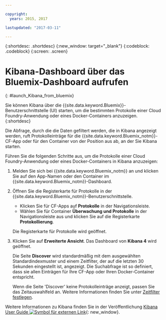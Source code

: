 ```yaml
---

copyright:
  years: 2015, 2017

lastupdated: "2017-03-11"

---
```



{:shortdesc: .shortdesc}
{:new_window: target="_blank"}
{:codeblock: .codeblock}
{:screen: .screen}

# Kibana-Dashboard über das Bluemix-Dashboard aufrufen
{: #launch_Kibana_from_bluemix}

Sie können Kibana über die {{site.data.keyword.Bluemix}}-Benutzerschnittstelle (UI) starten, um die bestimmten Protokolle einer Cloud Foundry-Anwendung oder eines Docker-Containers anzuzeigen.
{:shortdesc}

Die Abfrage, durch die die Daten gefiltert werden, die in Kibana angezeigt werden, ruft Protokolleinträge für die {{site.data.keyword.Bluemix_notm}}-CF-App oder für den Container von der Position aus ab, an der Sie Kibana starten.  

Führen Sie die folgenden Schritte aus, um die Protokolle einer Cloud Foundry-Anwendung oder eines Docker-Containers in Kibana anzuzeigen: 

1. Melden Sie sich bei {{site.data.keyword.Bluemix_notm}} an und klicken Sie auf den App-Namen oder den Container im {{site.data.keyword.Bluemix_notm}}-Dashboard.  
    
2. Öffnen Sie die Registerkarte für Protokolle in der {{site.data.keyword.Bluemix_notm}}-Benutzerschnittstelle. 

    * Klicken Sie für CF-Apps auf **Protokolle** in der Navigationsleiste.  
    * Wählen Sie für Container **Überwachung und Protokolle** in der Navigationsleiste aus und klicken Sie auf die Registerkarte **Protokollierung**.  
    
    Die Registerkarte für Protokolle wird geöffnet. 
    
3. Klicken Sie auf **Erweiterte Ansicht**. Das Dashboard von **Kibana 4** wird geöffnet. 

    Die Seite **Discover** wird standardmäßig mit dem ausgewählten Standardindexmuster und einem Zeitfilter, der auf die letzten 30 Sekunden eingestellt ist, angezeigt. Die Suchabfrage ist so definiert, dass sie allen Einträgen für Ihre CF-App oder Ihren Docker-Container entspricht. 

    Wenn die Seite 'Discover' keine Protokolleinträge anzeigt, passen Sie das Zeitauswahlfeld an. Weitere Informationen finden Sie unter [Zeitfilter festlegen](logging_kibana_set_time_filter.html#set_time_filter).

Weitere Informationen zu Kibana finden Sie in der Veröffentlichung [Kibana User Guide ![Symbol für externen Link](../../../icons/launch-glyph.svg "Symbol für externen Link")](https://www.elastic.co/guide/en/kibana/4.1/index.html){: new_window}.

